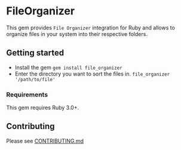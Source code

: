 # FileOrganizer

This gem provides `File Organizer` integration for Ruby and allows to organize files in your system into their respective folders.

## Getting started

- Install the gem
`gem install file_organizer`
- Enter the directory you want to sort the files in.
`file_organizer '/path/to/file'`

### Requirements

This gem requires Ruby 3.0+.

## Contributing
Please see [CONTRIBUTING.md](CONTRIBUTING.md)